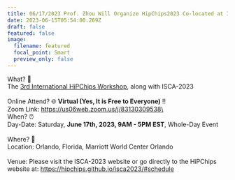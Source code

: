 ```yaml
---
title: 06/17/2023 Prof. Zhou Will Organize HipChips2023 Co-located at ISCA2023
date: 2023-06-15T05:54:00.269Z
draft: false
featured: false
image:
  filename: featured
  focal_point: Smart
  preview_only: false
---
```

What? 🎉\
The [3rd International HiPChips Workshop](https://hipchips.github.io/isca2023/#schedule), along with ISCA-2023\
\
Online Attend? 🌐 **Virtual (Yes, It is Free to Everyone)** !!\
Zoom Link: [](https://lnkd.in/gjfuATqH)https://us06web.zoom.us/j/83130309538\
\
When? ⏰\
Day-Date: Saturday, **June 17th, 2023, 9AM - 5PM EST**, Whole-Day Event\
\
Where? 📍\
Location: Orlando, Florida, Marriott World Center Orlando\
\
Venue: Please visit the ISCA-2023 website or go directly to the HiPChips website at: [](https://lnkd.in/gum2ceni)https://hipchips.github.io/isca2023/#schedule
